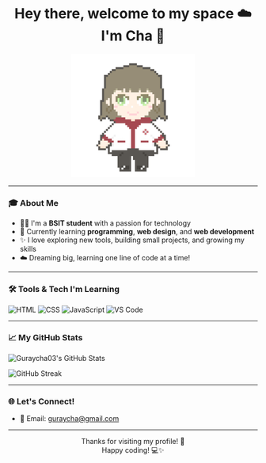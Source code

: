 <h1 align="center">Hey there, welcome to my space ☁️ I'm Cha 🍵 </h1>

<p align="center">
  <img src="cha.gif" width="250" alt="Cute GIF" />
</p>


---


### 🎓 About Me
- 👨‍💻 I'm a **BSIT student** with a passion for technology  
- 🌱 Currently learning **programming**, **web design**, and **web development**  
- ✨ I love exploring new tools, building small projects, and growing my skills  
- ☁️ Dreaming big, learning one line of code at a time!



---

### 🛠️ Tools & Tech I'm Learning
![HTML](https://img.shields.io/badge/HTML-F16529?logo=html5&logoColor=white)
![CSS](https://img.shields.io/badge/CSS-2965f1?logo=css3&logoColor=white)
![JavaScript](https://img.shields.io/badge/JavaScript-F0DB4F?logo=javascript&logoColor=black)
![VS Code](https://img.shields.io/badge/VSCode-007ACC?logo=visual-studio-code&logoColor=white)

---

### 📈 My GitHub Stats
![Guraycha03's GitHub Stats](https://github-readme-stats.vercel.app/api?username=guraycha03&show_icons=true&theme=default)

![GitHub Streak](https://streak-stats.demolab.com/?user=guraycha03&theme=default)

---

### 🌐 Let's Connect!
- 💌 Email: [guraycha@gmail.com](mailto:guraycha@gmail.com)

---

<p align="center">Thanks for visiting my profile! 🌸<br>Happy coding! 💻✨</p>
